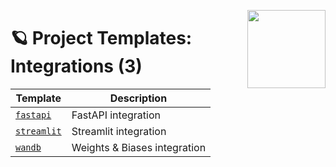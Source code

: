 <a href="https://explosion.ai"><img src="https://explosion.ai/assets/img/logo.svg" width="125" height="125" align="right" /></a>

# 🪐 Project Templates: Integrations (3)

| Template | Description |
| --- | --- |
| [`fastapi`](fastapi) | FastAPI integration |
| [`streamlit`](streamlit) | Streamlit integration |
| [`wandb`](wandb) | Weights & Biases integration |